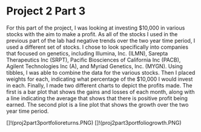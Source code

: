 # Project 2 Part 3

For this part of the project, I was looking at investing $10,000 in various stocks with the aim to make a profit. As all of the stocks I used in the previous part of the lab had negative trends over the two year time period, I used a different set of stocks. I chose to look specifically into companies that focused on genetics, including Illumina, Inc. (ILMN), Sarepta Therapeutics Inc (SRPT), Pacific Biosciences of California Inc (PACB), Agilent Technologies Inc (A), and Myriad Genetics, Inc. (MYGN). Using tibbles, I was able to combine the data for the various stocks. Then I placed weights for each, indicating what percentage of the $10,000 I would invest in each. Finally, I made two different charts to depict the profits made. The first is a bar plot that shows the gains and losses of each month, along with a line indicating the average that shows that there is positive profit being earned. The second plot is a line plot that shows the growth over the two year time period. 

[]!(proj2part3portfolioreturns.PNG)
[]!(proj2part3portfoliogrowth.PNG)
